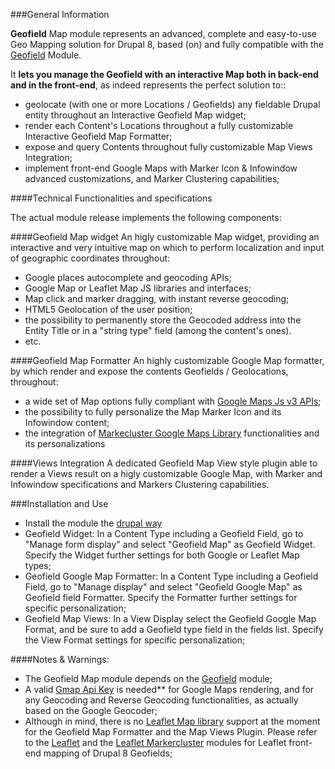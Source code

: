 ###General Information

**Geofield** Map module represents an advanced, complete and easy-to-use Geo Mapping solution for Drupal 8,
based (on) and fully compatible with the [Geofield](https://www.drupal.org/project/geofield) Module.

It **lets you manage the Geofield with an interactive Map both in back-end and in the front-end**, as indeed represents the perfect solution to::
- geolocate (with one or more Locations / Geofields) any fieldable Drupal entity throughout an Interactive Geofield Map widget;
- render each Content's Locations throughout a fully customizable Interactive Geofield Map Formatter;
- expose and query Contents throughout fully customizable Map Views Integration;
- implement front-end Google Maps with Marker Icon & Infowindow advanced customizations, and Marker Clustering capabilities;

####Technical Functionalities and specifications

The actual module release implements the following components:

####Geofield Map widget
An higly customizable Map widget, 
providing an interactive and very intuitive map on which to perform localization and input of geographic coordinates throughout:
- Google places autocomplete and geocoding APIs;
- Google Map or Leaflet Map JS libraries and interfaces;
- Map click and marker dragging, with instant reverse geocoding;
- HTML5 Geolocation of the user position;
- the possibility to permanently store the Geocoded address into the Entity Title
or in a "string type" field (among the content's ones).
- etc.

####Geofield Map Formatter
An highly customizable Google Map formatter, by which render and expose the contents Geofields / Geolocations, throughout:
- a wide set of Map options fully compliant with [Google Maps Js v3 APIs](https://developers.google.com/maps/documentation/javascript/);
- the possibility to fully personalize the Map Marker Icon and its Infowindow content;
- the integration of [Markecluster Google Maps Library](https://github.com/googlemaps/js-marker-clusterer) functionalities and its personalizations

####Views Integration
A dedicated Geofield Map View style plugin able to render a Views result on a higly customizable Google Map, 
with Marker and Infowindow specifications and Markers Clustering capabilities.

###Installation and Use

- Install the module the 
[drupal way](http://drupal.org/documentation/install/modules-themes/modules-8)
- Geofield Widget: In a Content Type including a Geofield Field, go to "Manage form display" 
and select "Geofield Map" as Geofield Widget. Specify the Widget further settings for both Google or Leaflet Map types;
- Geofield Google Map Formatter: In a Content Type including a Geofield Field, go to "Manage display" and select "Geofield Google Map" as Geofield field Formatter.  Specify the Formatter further settings for specific personalization;
- Geofield Map Views: In a View Display select the Geofield Google Map Format, and be sure to add a Geofield type field in the fields list. Specify the View Format settings for specific personalization;


####Notes & Warnings: 
- The Geofield Map module depends on the [Geofield](https://www.drupal.org/project/geofield) module;
- A valid <u>Gmap Api Key</u> is needed** for Google Maps rendering, and for any Geocoding and Reverse Geocoding functionalities, as actually based on the Google Geocoder;
- Although in mind, there is no <u>Leaflet Map library</u> support at the moment for the Geofield Map Formatter and the  Map Views Plugin. Please refer to the [Leaflet](https://www.drupal.org/project/leaflet) and the [Leaflet Markercluster](https://www.drupal.org/project/leaflet_markercluster) modules for Leaflet front-end mapping of Drupal 8 Geofields;

